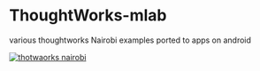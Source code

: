 ThoughtWorks-mlab
=================

various thoughtworks Nairobi examples ported to apps on android


[![thotwaorks nairobi](http://images.tamzawafrika.com/designs/thotwaxnai.png)](#justKiddin)
